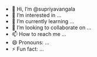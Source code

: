 - 👋 Hi, I’m @supriyavangala
- 👀 I’m interested in ...
- 🌱 I’m currently learning ...
- 💞️ I’m looking to collaborate on ...
- 📫 How to reach me ...
- 😄 Pronouns: ...
- ⚡ Fun fact: ...

<!---
supriyavangala/supriyavangala is a ✨ special ✨ repository because its `README.md` (this file) appears on your GitHub profile.
You can click the Preview link to take a look at your changes.
--->
